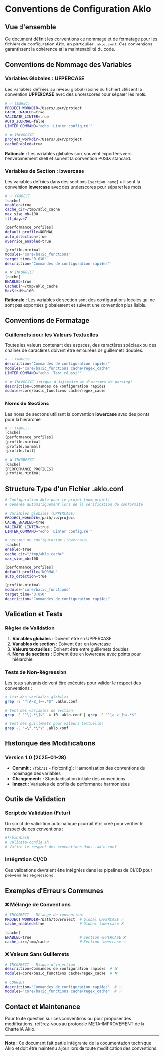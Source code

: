 # Conventions de Configuration Aklo

## Vue d'ensemble

Ce document définit les conventions de nommage et de formatage pour les fichiers de configuration Aklo, en particulier `.aklo.conf`. Ces conventions garantissent la cohérence et la maintenabilité du code.

## Conventions de Nommage des Variables

### Variables Globales : UPPERCASE

Les variables définies au niveau global (racine du fichier) utilisent la convention **UPPERCASE** avec des underscores pour séparer les mots.

```bash
# ✅ CORRECT
PROJECT_WORKDIR=/Users/user/project
CACHE_ENABLED=true
VALIDATE_LINTER=true
AUTO_JOURNAL=false
LINTER_COMMAND="echo 'Linter configuré'"

# ❌ INCORRECT
project_workdir=/Users/user/project
cacheEnabled=true
```

**Rationale :** Les variables globales sont souvent exportées vers l'environnement shell et suivent la convention POSIX standard.

### Variables de Section : lowercase

Les variables définies dans des sections `[section_name]` utilisent la convention **lowercase** avec des underscores pour séparer les mots.

```bash
# ✅ CORRECT
[cache]
enabled=true
cache_dir=/tmp/aklo_cache
max_size_mb=100
ttl_days=7

[performance_profiles]
default_profile=NORMAL
auto_detection=true
override_enabled=true

[profile.minimal]
modules="core/basic_functions"
target_time="0.050"
description="Commandes de configuration rapides"

# ❌ INCORRECT
[cache]
ENABLED=true
CacheDir=/tmp/aklo_cache
MaxSizeMb=100
```

**Rationale :** Les variables de section sont des configurations locales qui ne sont pas exportées globalement et suivent une convention plus lisible.

## Conventions de Formatage

### Guillemets pour les Valeurs Textuelles

Toutes les valeurs contenant des espaces, des caractères spéciaux ou des chaînes de caractères doivent être entourées de guillemets doubles.

```bash
# ✅ CORRECT
description="Commandes de configuration rapides"
modules="core/basic_functions cache/regex_cache"
LINTER_COMMAND="echo 'Test réussi'"

# ❌ INCORRECT (risque d'injection et d'erreurs de parsing)
description=Commandes de configuration rapides
modules=core/basic_functions cache/regex_cache
```

### Noms de Sections

Les noms de sections utilisent la convention **lowercase** avec des points pour la hiérarchie.

```bash
# ✅ CORRECT
[cache]
[performance_profiles]
[profile.minimal]
[profile.normal]
[profile.full]

# ❌ INCORRECT
[Cache]
[PERFORMANCE_PROFILES]
[Profile.Minimal]
```

## Structure Type d'un Fichier .aklo.conf

```bash
# Configuration Aklo pour le projet [nom_projet]
# Générée automatiquement lors de la vérification de conformité

# Variables globales (UPPERCASE)
PROJECT_WORKDIR=/path/to/project
CACHE_ENABLED=true
VALIDATE_LINTER=true
LINTER_COMMAND="echo 'Linter configuré'"

# Section de configuration (lowercase)
[cache]
enabled=true
cache_dir="/tmp/aklo_cache"
max_size_mb=100

[performance_profiles]
default_profile="NORMAL"
auto_detection=true

[profile.minimal]
modules="core/basic_functions"
target_time="0.050"
description="Commandes de configuration rapides"
```

## Validation et Tests

### Règles de Validation

1. **Variables globales** : Doivent être en UPPERCASE
2. **Variables de section** : Doivent être en lowercase
3. **Valeurs textuelles** : Doivent être entre guillemets doubles
4. **Noms de sections** : Doivent être en lowercase avec points pour hiérarchie

### Tests de Non-Régression

Les tests suivants doivent être exécutés pour valider le respect des conventions :

```bash
# Test des variables globales
grep -E "^[A-Z_]+=.*$" .aklo.conf

# Test des variables de section
grep -E "^\[.*\]$" -A 10 .aklo.conf | grep -E "^[a-z_]+=.*$"

# Test des guillemets pour valeurs textuelles
grep -E "=\".*\"$" .aklo.conf
```

## Historique des Modifications

### Version 1.0 (2025-01-28)
- **Commit :** `7f5b711` - fix(config): Harmonisation des conventions de nommage des variables
- **Changements :** Standardisation initiale des conventions
- **Impact :** Variables de profils de performance harmonisées

## Outils de Validation

### Script de Validation (Futur)

Un script de validation automatique pourrait être créé pour vérifier le respect de ces conventions :

```bash
#!/bin/bash
# validate-config.sh
# Valide le respect des conventions dans .aklo.conf
```

### Intégration CI/CD

Ces validations devraient être intégrées dans les pipelines de CI/CD pour prévenir les régressions.

## Exemples d'Erreurs Communes

### ❌ Mélange de Conventions

```bash
# INCORRECT - Mélange de conventions
PROJECT_WORKDIR=/path/to/project  # Global UPPERCASE ✅
cache_enabled=true                # Global lowercase ❌

[cache]
ENABLED=true                      # Section UPPERCASE ❌
cache_dir=/tmp/cache              # Section lowercase ✅
```

### ❌ Valeurs Sans Guillemets

```bash
# INCORRECT - Risque d'injection
description=Commandes de configuration rapides  # ❌
modules=core/basic_functions cache/regex_cache  # ❌

# CORRECT
description="Commandes de configuration rapides"  # ✅
modules="core/basic_functions cache/regex_cache"  # ✅
```

## Contact et Maintenance

Pour toute question sur ces conventions ou pour proposer des modifications, référez-vous au protocole META-IMPROVEMENT de la Charte IA Aklo.

---

**Note :** Ce document fait partie intégrante de la documentation technique Aklo et doit être maintenu à jour lors de toute modification des conventions.